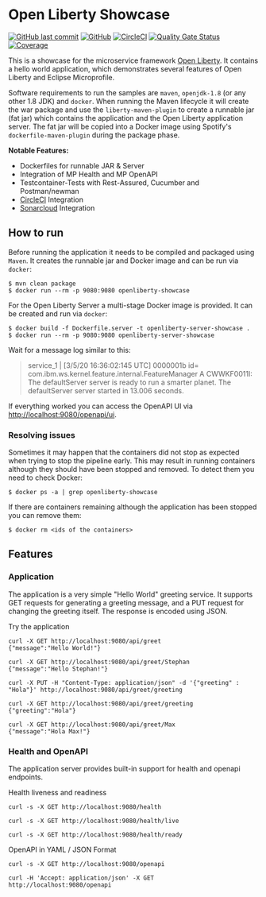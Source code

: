 # Open Liberty Showcase

[![GitHub last commit](https://img.shields.io/github/last-commit/stephan-mueller/openliberty-showcase)](https://github.com/stephan-mueller/openliberty-showcase/commits) 
[![GitHub](https://img.shields.io/github/license/stephan-mueller/openliberty-showcase)](https://github.com/stephan-mueller/openliberty-showcase/blob/master/LICENSE)
[![CircleCI](https://circleci.com/gh/stephan-mueller/openliberty-showcase.svg?style=shield)](https://app.circleci.com/pipelines/github/stephan-mueller/openliberty-showcase)
[![Quality Gate Status](https://sonarcloud.io/api/project_badges/measure?project=stephan-mueller_openliberty-showcase&metric=alert_status)](https://sonarcloud.io/dashboard?id=stephan-mueller_openliberty-showcase)
[![Coverage](https://sonarcloud.io/api/project_badges/measure?project=stephan-mueller_openliberty-showcase&metric=coverage)](https://sonarcloud.io/dashboard?id=stephan-mueller_openliberty-showcase)
 
This is a showcase for the microservice framework [Open Liberty](https://openliberty.io). It contains a hello world application, 
which demonstrates several features of Open Liberty and Eclipse Microprofile.

Software requirements to run the samples are `maven`, `openjdk-1.8` (or any other 1.8 JDK) and `docker`. 
When running the Maven lifecycle it will create the war package and use the `liberty-maven-plugin` to create a runnable jar (fat jar) 
which contains the application and the Open Liberty application server. The fat jar will be copied into a Docker image using Spotify's 
`dockerfile-maven-plugin` during the package phase.

**Notable Features:**
* Dockerfiles for runnable JAR & Server
* Integration of MP Health and MP OpenAPI
* Testcontainer-Tests with Rest-Assured, Cucumber and Postman/newman
* [CircleCI](https://circleci.com) Integration
* [Sonarcloud](https://sonarcloud.io) Integration


## How to run

Before running the application it needs to be compiled and packaged using `Maven`. It creates the runnable jar and Docker image and can be 
run via `docker`:

```shell script
$ mvn clean package
$ docker run --rm -p 9080:9080 openliberty-showcase
```

For the Open Liberty Server a multi-stage Docker image is provided. It can be created and run via `docker`:    
```shell script
$ docker build -f Dockerfile.server -t openliberty-server-showcase .
$ docker run --rm -p 9080:9080 openliberty-server-showcase
```

Wait for a message log similar to this:

> service_1   | [3/5/20 16:36:02:145 UTC] 0000001b id=         com.ibm.ws.kernel.feature.internal.FeatureManager            A CWWKF0011I: The defaultServer server is ready to run a smarter planet. The defaultServer server started in 13.006 seconds.

If everything worked you can access the OpenAPI UI via [http://localhost:9080/openapi/ui](http://localhost:9080/openapi/ui).

### Resolving issues

Sometimes it may happen that the containers did not stop as expected when trying to stop the pipeline early. This may
result in running containers although they should have been stopped and removed. To detect them you need to check
Docker:

```shell script
$ docker ps -a | grep openliberty-showcase
```

If there are containers remaining although the application has been stopped you can remove them:

```shell script
$ docker rm <ids of the containers>
```


## Features

### Application 

The application is a very simple "Hello World" greeting service. It supports GET requests for generating a greeting message, and a PUT 
request for changing the greeting itself. The response is encoded using JSON.

Try the application
```shell script
curl -X GET http://localhost:9080/api/greet
{"message":"Hello World!"}

curl -X GET http://localhost:9080/api/greet/Stephan
{"message":"Hello Stephan!"}

curl -X PUT -H "Content-Type: application/json" -d '{"greeting" : "Hola"}' http://localhost:9080/api/greet/greeting

curl -X GET http://localhost:9080/api/greet/greeting
{"greeting":"Hola"}

curl -X GET http://localhost:9080/api/greet/Max
{"message":"Hola Max!"}
```

### Health and OpenAPI

The application server provides built-in support for health and openapi endpoints.

Health liveness and readiness
```shell script
curl -s -X GET http://localhost:9080/health

curl -s -X GET http://localhost:9080/health/live

curl -s -X GET http://localhost:9080/health/ready
```

OpenAPI in YAML / JSON Format
```shell script
curl -s -X GET http://localhost:9080/openapi

curl -H 'Accept: application/json' -X GET http://localhost:9080/openapi
```